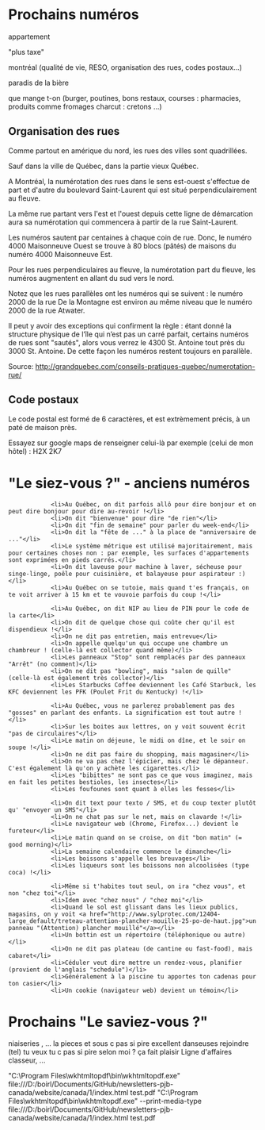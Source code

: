 
# Prochains numéros

appartement

"plus taxe"

montréal (qualité de vie, RESO, organisation des rues, codes postaux...)

paradis de la bière

que mange t-on (burger, poutines, bons restaux, courses : pharmacies, produits comme fromages charcut : cretons ...)

## Organisation des rues

Comme partout en amérique du nord, les rues des villes sont quadrillées.

Sauf dans la ville de Québec, dans la partie vieux Québec.

A Montréal, la numérotation des rues dans le sens est-ouest s'effectue de part et d'autre du boulevard Saint-Laurent qui est situé perpendiculairement au fleuve. 

La même rue partant vers l'est et l'ouest depuis cette ligne de démarcation aura sa numérotation qui commencera à partir de la rue Saint-Laurent. 

Les numéros sautent par centaines à chaque coin de rue. Donc, le numéro 4000 Maisonneuve Ouest se trouve à 80 blocs (pâtés) de maisons du numéro 4000 Maisonneuve Est. 

Pour les rues perpendiculaires au fleuve, la numérotation part du fleuve, les numéros augmentent en allant du sud vers le nord. 

Notez que les rues parallèles ont les numéros qui se suivent : le numéro 2000 de la rue De la Montagne est environ au même niveau que le numéro 2000 de la rue Atwater. 

Il peut y avoir des exceptions qui confirment la règle : étant donné la structure physique de l’île qui n’est pas un carré parfait, certains numéros de rues sont "sautés", alors  vous verrez le 4300 St. Antoine tout près du 3000 St. Antoine. De cette façon les numéros restent toujours en parallèle.

Source: http://grandquebec.com/conseils-pratiques-quebec/numerotation-rue/

## Code postaux

Le code postal est formé de 6 caractères, et est extrèmement précis, à un paté de maison près. 

Essayez sur google maps de renseigner celui-là par exemple (celui de mon hôtel) :  H2X 2K7

# "Le siez-vous ?" - anciens numéros

                <li>Au Québec, on dit parfois allô pour dire bonjour et on peut dire bonjour pour dire au-revoir !</li>
                <li>On dit "bienvenue" pour dire "de rien"</li>
                <li>On dit "fin de semaine" pour parler du week-end</li>
                <li>On dit la "fête de ..." à la place de "anniversaire de ..."</li>
                <li>Le système métrique est utilisé majoritairement, mais pour certaines choses non : par exemple, les surfaces d'appartements sont exprimées en pieds carrés.</li>
                <li>On dit laveuse pour machine à laver, sécheuse pour singe-linge, poêle pour cuisinière, et balayeuse pour aspirateur :)</li>
                <li>Au Québec on se tutoie, mais quand t'es français, on te voit arriver à 15 km et te vouvoie parfois du coup !</li>
                
                <li>Au Québec, on dit NIP au lieu de PIN pour le code de la carte</li>
                <li>On dit de quelque chose qui coûte cher qu'il est dispendieux !</li>
                <li>On ne dit pas entretien, mais entrevue</li>
                <li>On appelle quelqu'un qui occupe une chambre un chambreur ! (celle-là est collector quand même)</li>
                <li>Les panneaux "Stop" sont remplacés par des panneaux "Arrêt" (no comment)</li>
                <li>On ne dit pas "bowling", mais "salon de quille" (celle-là est également très collector)</li>
                <li>Les Starbucks Coffee deviennent les Café Starbuck, les KFC deviennent les PFK (Poulet Frit du Kentucky) !</li>
                
                <li>Au Québec, vous ne parlerez probablement pas des "gosses" en parlant des enfants. La signification est tout autre !</li>
                <li>Sur les boites aux lettres, on y voit souvent écrit "pas de circulaires"</li>
                <li>Le matin on déjeune, le midi on dîne, et le soir on soupe !</li>
                <li>On ne dit pas faire du shopping, mais magasiner</li>
                <li>On ne va pas chez l'épicier, mais chez le dépanneur. C'est également là qu'on y achète les cigarettes.</li>
                <li>Les "bibittes" ne sont pas ce que vous imaginez, mais en fait les petites bestioles, les insectes</li>
                <li>Les foufounes sont quant à elles les fesses</li>
                
                <li>On dit text pour texto / SMS, et du coup texter plutôt qu' "envoyer un SMS"</li>
                <li>On ne chat pas sur le net, mais on clavarde !</li>
                <li>Le navigateur web (Chrome, Firefox...) devient le fureteur</li>
                <li>Le matin quand on se croise, on dit "bon matin" (= good morning)</li>
                <li>La semaine calendaire commence le dimanche</li>
                <li>Les boissons s'appelle les breuvages</li>
                <li>Les liqueurs sont les boissons non alcoolisées (type coca) !</li>
                
                <li>Même si t'habites tout seul, on ira "chez vous", et non "chez toi"</li>
                <li>Idem avec "chez nous" / "chez moi"</li>
                <li>Quand le sol est glissant dans les lieux publics, magasins, on y voit <a href="http://www.sylprotec.com/12404-large_default/treteau-attention-plancher-mouille-25-po-de-haut.jpg">un panneau "(Attention) plancher mouillé"</a></li>
                <li>Un bottin est un répertoire (téléphonique ou autre)</li>
                <li>On ne dit pas plateau (de cantine ou fast-food), mais cabaret</li>
                <li>Céduler veut dire mettre un rendez-vous, planifier (provient de l'anglais "schedule")</li>
                <li>Généralement à la piscine tu apportes ton cadenas pour ton casier</li>
                <li>Un cookie (navigateur web) devient un témoin</li>

# Prochains "Le saviez-vous ?"

niaiseries
, ... la
pieces et sous
c pas si pire
excellent
danseuses
rejoindre (tel)
tu veux tu
c pas si pire
selon moi ?
ça fait plaisir
Ligne d'affaires
classeur, ...


"C:\Program Files\wkhtmltopdf\bin\wkhtmltopdf.exe" file:///D:/boirl/Documents/GitHub/newsletters-pjb-canada/website/canada/1/index.html test.pdf
"C:\Program Files\wkhtmltopdf\bin\wkhtmltopdf.exe" --print-media-type  file:///D:/boirl/Documents/GitHub/newsletters-pjb-canada/website/canada/1/index.html test.pdf